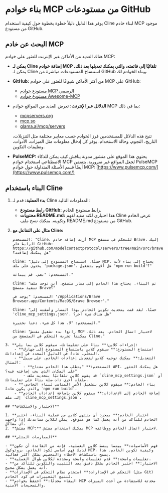 # بناء خوادم MCP من مستودعات GitHub

يوفر هذا الدليل دليلاً خطوة بخطوة حول كيفية استخدام Cline لبناء خادم MCP موجود من مستودع GitHub.

## **البحث عن خادم MCP**

هناك العديد من الأماكن عبر الإنترنت للعثور على خوادم MCP:

-   **يمكن لـ Cline إضافة خوادم MCP تلقائيًا إلى قائمته، والتي يمكنك تعديلها بعد ذلك.** يمكن لـ Cline استنساخ المستودعات مباشرة من GitHub وبناء الخوادم لك.
-   **GitHub:** من أكثر الأماكن شيوعًا للعثور على خوادم MCP على GitHub:
    -   [مستودع خوادم MCP الرسمي](https://github.com/modelcontextprotocol/servers)
    -   [مستودع خوادم Awesome-MCP](https://github.com/punkpeye/awesome-mcp-servers)
-   **الدلائل عبر الإنترنت:** تعرض العديد من المواقع خوادم MCP بما في ذلك:

    -   [mcpservers.org](https://mcpservers.org/)
    -   [mcp.so](https://mcp.so/)
    -   [glama.ai/mcp/servers](https://glama.ai/mcp/servers)

    تتيح هذه الدلائل للمستخدمين فرز الخوادم حسب معايير مختلفة مثل التنزيلات، التاريخ، النجوم، وحالة الاستخدام. يوفر كل إدخال معلومات مثل الميزات، الأدوات، وتعليمات التكوين.

-   **PulseMCP:** يحتوي هذا الموقع على منشور مدونة يناقش كيف يمكن للذكاء الاصطناعي استخدام خوادم MCP لجعل المواقع غير ضرورية. يتضمن PulseMCP أيضًا قسم الأسئلة المتداولة حول خوادم MCP: [https://www.pulsemcp.com/](https://www.pulsemcp.com/)

## **البناء باستخدام Cline**

1.  **بدء العملية:** قدم لـ Cline المعلومات التالية:
    -   **رابط مستودع GitHub:** رابط مستودع الخادم.
    -   **محتويات README.md:** هذا اختياري لكنه مفيد لفهم Cline غرض الخادم وتكوينه. يمكنك نسخ ملف README.md من مستودع GitHub.
2.  **مثال على التفاعل مع Cline:**

    ```
    المستخدم: "Cline، أريد إضافة خادم MCP للتحكم في متصفح Brave. إليك الرابط على GitHub: https://github.com/modelcontextprotocol/servers/tree/main/src/brave هل يمكنك إضافته؟"

    Cline: "حسنًا. استنساخ المستودع إلى دليل MCP. يحتاج إلى بناء لأنه يحتوي على ملف 'package.json'. هل أقوم بتشغيل 'npm run build'؟"

    المستخدم: "نعم، قم ببنائه."

    Cline: "تم البناء. يحتاج هذا الخادم إلى مسار متصفح. أين توجد ملف تنفيذ متصفح Brave؟"

    المستخدم: "يوجد في '/Applications/Brave Browser.app/Contents/MacOS/Brave Browser'."

    Cline: "حسنًا. لقد قمت بتحديث تكوين الخادم بهذا المسار وأضفته إلى 'cline_mcp_settings.json'. هل هناك شيء آخر؟"

    المستخدم: "لا، هذا كل شيء. دعنا نختبره."

    Cline: "رائع! بدء تشغيل مفتش MCP لاختبار اتصال الخادم. بعد ذلك، يمكننا تجربة التحكم في المتصفح من Cline."
    ```
```
3. **إجراءات كلاين:** بناءً على تعليماتك، سيقوم كلاين بما يلي:
    - **استنساخ المستودع:** سيقوم كلاين باستنساخ المستودع إلى جهازك المحلي، عادةً في الدليل المحدد في إعداداتك.
    - **التعديل:** يمكنك توجيه كلاين لتعديل إعدادات الخادم. على سبيل المثال:
        - **المستخدم:** "يتطلب هذا الخادم مفتاح API. هل يمكنك العثور على المكان الذي يجب إضافته فيه؟"
        - قد يقوم كلاين تلقائيًا بتحديث ملف `cline_mcp_settings.json` أو ملفات أخرى ذات صلة بناءً على تعليماتك.
    - **بناء الخادم:** سيقوم كلاين بتشغيل الأمر المناسب لبناء الخادم، والذي يكون عادةً `npm run build`.
    - **إضافة الخادم إلى الإعدادات:** سيقوم كلاين بإضافة إعدادات الخادم إلى ملف `cline_mcp_settings.json`.

## **الاختبار والاستكشاف**

1. **اختبار الخادم:** بمجرد أن ينتهي كلاين من عملية البناء، اختبر الخادم للتأكد من أنه يعمل كما هو متوقع. يمكن لكلاين مساعدتك إذا واجهت أي مشاكل.
2. **مفتش MCP:** يمكنك استخدام مفتش MCP لاختبار اتصال الخادم ووظائفه.

## **الممارسات المثلى**

- **فهم الأساسيات:** بينما يبسط كلاين العملية، فإنه من الفائدة أن تكون لديك فهم أساسي لكود الخادم، بروتوكول MCP، وكيفية تكوين الخادم. هذا يسمح باستكشاف الأخطاء والتخصيص بشكل أكثر فعالية.
- **تعليمات واضحة:** قدم تعليمات واضحة ومحددة لكلاين طوال العملية.
- **الاختبار:** اختبر الخادم بشكل دقيق بعد التثبيت والتكوين للتأكد من أنه يعمل بشكل صحيح.
- **التحكم في الإصدارات:** استخدم نظام التحكم في الإصدارات (مثل Git) لتتبع التغييرات في كود الخادم.
- **البقاء محدثًا:** احتفظ بخوادم MCP محدثة للاستفادة من أحدث الميزات والتصحيحات الأمنية.
```